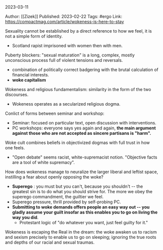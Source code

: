 2023-03-11

Author: [[Zizek]]
Published: 2023-02-22
Tags: #ergo 
Link: https://compactmag.com/article/wokeness-is-here-to-stay

Sexuality cannot be established by a direct reference to how we feel, it is not a simple form of identity.
- Scotland rapist imprisoned with women then with men.

Puberty blockers: "sexual maturation" is a long, complex, mostly unconscious process full of violent tensions and reversals.
- combination of politically correct badgering with the brutal calculation of financial interests.
- **woke capitalism**

Wokeness and religious fundamentalism: similarity in the form of the two discourses.
- Wokeness operates as a secularized religious dogma.

Conlict of forms between seminar and workshop:
- Seminar: focused on particular text, open discussion with interventions.
- PC workshops: everyone says yes again and again, **the main argument against those who are not accepted as sincere partisans is "harm".**

Woke cult combines beliefs in objectivized dogmas with full trust in how one feels.
- "Open debate" seems racist, white-supremacist notion. "Objective facts are a tool of white supremacy".

How does wokeness manage to neuralize the larger liberal and leftist space, instilling a fear about openly opposing the woke?
- **Superego** : you must but you can't, because you shouldn't -- the greatest sin is to do what you should strive for. The more we obey the superego commandment, the guiltier we feel.
- Superego pressure, thrill provided by self-probing PC.
- **Submitting to woke demands offers people an easy way out -- you gladly assume your guilt insofar as this enables you to go on living the way you did**.
	- Protestant logic of "do whatever you want, just feel guilty for it."

Wokeness is escaping the Real in the dream: the woke awaken us to racism and sexism precisely to enable us to go on sleeping; ignoring the true roots and depths of our racial and sexual traumas.